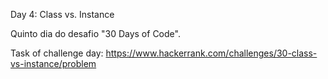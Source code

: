 Day 4: Class vs. Instance

Quinto dia do desafio "30 Days of Code".

Task of challenge day:
https://www.hackerrank.com/challenges/30-class-vs-instance/problem